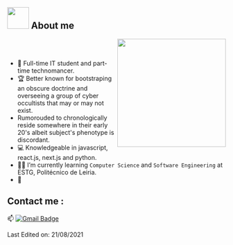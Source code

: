 ## <img src = "https://user-images.githubusercontent.com/63050133/156777293-72a6e681-2582-4a9d-ad92-09d1181d47c7.gif" width = 50px>  About me

<img align="right" src="https://user-images.githubusercontent.com/63050133/156676671-d5b2e362-97d4-4404-9447-dd71ddfea82f.gif" width = 250px/>

<br><br>

- :school: Full-time IT student and part-time technomancer. 
- :trophy: Better known for bootstraping an obscure doctrine and overseeing a group of cyber occultists that may or may not exist.
- Rumorouded to chronologically reside somewhere in their early 20's albeit subject's phenotype is discordant.
- :computer: Knowledgeable in javascript, react.js, next.js and python.
- :student: I’m currently learning `Computer Science` and `Software Engineering` at ESTG, Politécnico de Leiria.
- :thinking:


## Contact me : 
📫 [![Gmail Badge](https://img.shields.io/badge/-asthiseta@gmail.com-blue?style=flat-roundedrectangle&logo=Gmail&logoColor=white&link=mailto:vicariuscollectiveofficial@gmail.com)](vicariuscollectiveofficial@gmail.com)


Last Edited on: 21/08/2021
<!--
**AkuraDiary/AkuraDIary** is a ✨ _special_ ✨ repository because its `README.md` (this file) appears on your GitHub profile.

Here are some ideas to get you started:

- 🔭 I’m currently working on ...
- 🌱 I’m currently learning ...
- 👯 I’m looking to collaborate on ...
- 🤔 I’m looking for help with ...
- 💬 Ask me about ...
- 📫 How to reach me: ...
- 😄 Pronouns: ...
- ⚡ Fun fact: ...
-->
